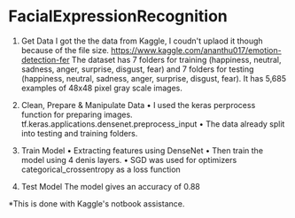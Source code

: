 # FacialExpressionRecognition
 

1. Get Data
I got the the data from Kaggle, I coudn't uplaod it though because of the file size. 
https://www.kaggle.com/ananthu017/emotion-detection-fer
The dataset has 7 folders for training (happiness, neutral, sadness, anger, surprise, disgust, fear) and 7 folders for testing (happiness, neutral, sadness, anger, surprise, disgust, fear).
It has 5,685 examples of 48x48 pixel gray scale images.

2. Clean, Prepare & Manipulate Data
• I used the keras perprocess function for preparing images. tf.keras.applications.densenet.preprocess_input
• The data already split into testing and training folders.

3. Train Model
• Extracting features using DenseNet
• Then train the model using 4 denis layers.
• SGD was used for optimizers categorical_crossentropy as a loss function

4. Test Model
The model gives an accuracy of 0.88

*This is done with Kaggle's notbook assistance.
